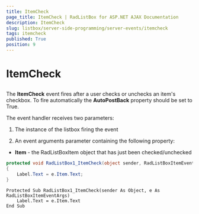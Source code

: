 ```yaml
---
title: ItemCheck
page_title: ItemCheck | RadListBox for ASP.NET AJAX Documentation
description: ItemCheck
slug: listbox/server-side-programming/server-events/itemcheck
tags: itemcheck
published: True
position: 9
---
```


# ItemCheck

## 

The **ItemCheck** event fires after a user checks or unchecks an item's checkbox. To fire automatically the **AutoPostBack** property should be set to True.

The event handler receives two parameters:

1. The instance of the listbox firing the event

2. An event arguments parameter containing the following property:

* **Item** - the RadListBoxItem object that has just been checked/unchecked

````C#
protected void RadListBox1_ItemCheck(object sender, RadListBoxItemEventArgs e)
{
	Label.Text = e.Item.Text;
}	
````
````VB.NET
Protected Sub RadListBox1_ItemCheck(sender As Object, e As RadListBoxItemEventArgs)
	Label.Text = e.Item.Text
End Sub
````


